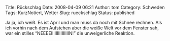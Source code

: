 Title: Rückschlag
Date: 2008-04-09 06:21
Author: tom
Category: Schweden
Tags: KurzNotiert, Wetter
Slug: rueckschlag
Status: published

Ja ja, ich weiß. Es ist April und man muss da noch mit Schnee rechnen.
Als ich vorhin nach dem Aufstehen aber die weiße Welt vor dem Fenster
sah, war ein stilles “NEEEEIIIIIIIIIIIIIIIN!” die unweigerliche
Reaktion.

